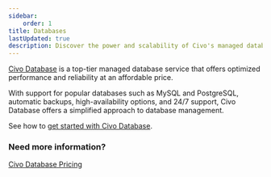 ```yaml
---
sidebar:
    order: 1
title: Databases
lastUpdated: true
description: Discover the power and scalability of Civo's managed database service at an affordable price with our technical documentation. Learn everything you need to know by getting started today.
---
```


[Civo Database](https://www.civo.com/databases) is a top-tier managed database service that offers optimized performance and reliability at an affordable price.

With support for popular databases such as MySQL and PostgreSQL, automatic backups, high-availability options, and 24/7 support, Civo Database offers a simplified approach to database management.

See how to [get started with Civo Database](getting-started.md).

### Need more information?

[Civo Database Pricing](https://www.civo.com/pricing#databases)
